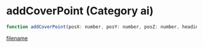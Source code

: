 # addCoverPoint (Category ai)

```js
function addCoverPoint(posX: number, posY: number, posZ: number, heading: number, p4: boolean, p5: int, p6: boolean, p7: boolean): number
```

[filename](addCoverPoint_m.md ':include')